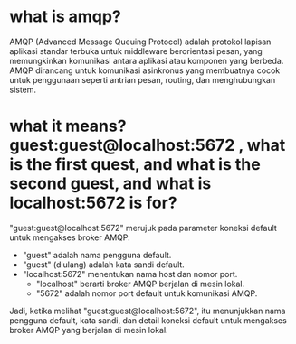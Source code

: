 # what is amqp? 

AMQP (Advanced Message Queuing Protocol) adalah protokol lapisan aplikasi standar terbuka untuk middleware berorientasi pesan, yang memungkinkan komunikasi antara aplikasi atau komponen yang berbeda. AMQP dirancang untuk komunikasi asinkronus yang membuatnya cocok untuk penggunaan seperti antrian pesan, routing, dan menghubungkan sistem.

# what it means? guest:guest@localhost:5672 , what is the first quest, and what is  the second guest, and what is localhost:5672 is for?  

"guest:guest@localhost:5672" merujuk pada parameter koneksi default untuk mengakses broker AMQP.
- "guest" adalah nama pengguna default.
- "guest" (diulang) adalah kata sandi default.
- "localhost:5672" menentukan nama host dan nomor port.
    - "localhost" berarti broker AMQP berjalan di mesin lokal.
    - "5672" adalah nomor port default untuk komunikasi AMQP.

Jadi, ketika melihat "guest:guest@localhost:5672", itu menunjukkan nama pengguna default, kata sandi, dan detail koneksi default untuk mengakses broker AMQP yang berjalan di mesin lokal.